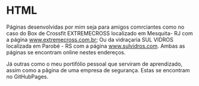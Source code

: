 # HTML
Páginas desenvolvidas por mim seja para amigos comrciantes como no caso do Box de Crossfit EXTREMECROSS localizado em Mesquita- RJ com a página www.extremecross.com.br;
Ou da vidraçaria SUL VIDROS  localizada em Parobé - RS com a página www.sulvidros.com.  Ambas as páginas se encontram online nestes endereços. 

Já outras como o meu portifólio pessoal que serviram de aprendizado, assim como a pãgina de uma empresa de segurança. 
Estas se encontram no GitHubPages.



